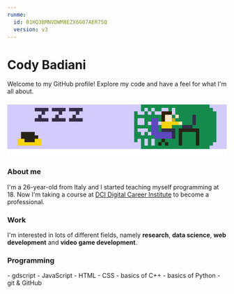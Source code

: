 ```yaml
---
runme:
  id: 01HQ3BMNVDWM8EZX6G07AER75Q
  version: v3
---
```


# Cody Badiani

Welcome to my GitHub profile!
Explore my code and have a feel for what I'm all about.

![pixel art gif of me at work](./gh-anim.gif)

### About me

I'm a 26-year-old from Italy and I started teaching myself programming at 18. Now I'm taking a course at [DCI Digital Career Institute](https://digitalcareerinstitute.org/) to become a professional.

### Work

I'm interested in lots of different fields, namely **research**, **data science**, **web development** and **video game development**.

### Programming

<div style="display:flex; flex-direction:column; max-height: 100em; flex-wrap:wrap;">
- gdscript
- JavaScript
- HTML
- CSS
- basics of C++
- basics of Python
- git & GitHub
</div>
